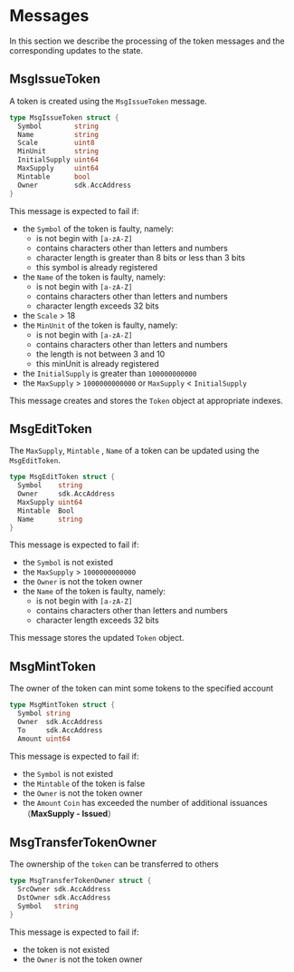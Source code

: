 <!--
order: 2
-->

# Messages

In this section we describe the processing of the token messages and the corresponding updates to the state.

## MsgIssueToken

A token is created using the `MsgIssueToken` message.

```go
type MsgIssueToken struct {
  Symbol        string
  Name          string
  Scale         uint8
  MinUnit       string
  InitialSupply uint64
  MaxSupply     uint64
  Mintable      bool
  Owner         sdk.AccAddress
}
```

This message is expected to fail if:

- the `Symbol` of the token is faulty, namely:
  - is not begin with `[a-zA-Z]`
  - contains characters other than letters and numbers
  - character length is greater than 8 bits or less than 3 bits
  - this symbol is already registered
- the `Name` of the token is faulty, namely:
  - is not begin with `[a-zA-Z]`
  - contains characters other than letters and numbers
  - character length exceeds 32 bits
- the `Scale` > 18
- the `MinUnit` of the token is faulty, namely:
  - is not begin with `[a-zA-Z]`
  - contains characters other than letters and numbers
  - the length is not between 3 and 10
  - this minUnit is already registered
- the `InitialSupply` is greater than `100000000000`
- the `MaxSupply` > `1000000000000` or `MaxSupply` < `InitialSupply`

This message creates and stores the `Token` object at appropriate indexes.

## MsgEditToken

The `MaxSupply`, `Mintable` , `Name` of a token can be updated using the
`MsgEditToken`.  

```go
type MsgEditToken struct {
  Symbol    string
  Owner     sdk.AccAddress
  MaxSupply uint64
  Mintable  Bool
  Name      string
}
```

This message is expected to fail if:

- the `Symbol` is not existed
- the `MaxSupply` > `1000000000000`
- the `Owner` is not the token owner
- the `Name` of the token is faulty, namely:
  - is not begin with `[a-zA-Z]`
  - contains characters other than letters and numbers
  - character length exceeds 32 bits

This message stores the updated `Token` object.

## MsgMintToken

The owner of the token can mint some tokens to the specified account

```go
type MsgMintToken struct {
  Symbol string
  Owner  sdk.AccAddress
  To     sdk.AccAddress
  Amount uint64
```

This message is expected to fail if:

- the `Symbol` is not existed
- the `Mintable` of the token is false
- the `Owner` is not the token owner
- the `Amount` `Coin` has exceeded the number of additional issuances（**MaxSupply - Issued**）

## MsgTransferTokenOwner

The ownership of the `token` can be transferred to others

```go
type MsgTransferTokenOwner struct {
  SrcOwner sdk.AccAddress
  DstOwner sdk.AccAddress
  Symbol   string
}
```

This message is expected to fail if:

- the token is not existed
- the `Owner` is not the token owner
